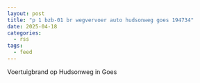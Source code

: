 ```yaml
---
layout: post
title: "p 1 bzb-01 br wegvervoer auto hudsonweg goes 194734"
date: 2025-04-18
categories: 
  - rss
tags: 
  - feed
---
```


Voertuigbrand op Hudsonweg in Goes

